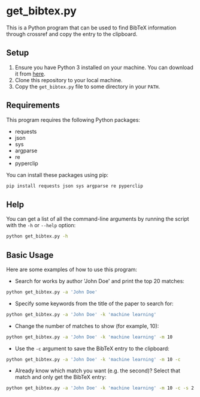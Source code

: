 # get_bibtex.py

This is a Python program that can be used to find BibTeX information through crossref and copy the entry to the clipboard.

## Setup

1. Ensure you have Python 3 installed on your machine. You can download it from [here](https://www.python.org/downloads/).
2. Clone this repository to your local machine.
3. Copy the `get_bibtex.py` file to some directory in your `PATH`.

## Requirements

This program requires the following Python packages:

- requests
- json
- sys
- argparse
- re
- pyperclip

You can install these packages using pip:

```bash
pip install requests json sys argparse re pyperclip
```

## Help

You can get a list of all the command-line arguments by running the script with the `-h` or `--help` option:

```bash
python get_bibtex.py -h
```

## Basic Usage

Here are some examples of how to use this program:

- Search for works by author 'John Doe' and print the top 20 matches:

```bash
python get_bibtex.py -a 'John Doe'
```

- Specify some keywords from the title of the paper to search for:

```bash
python get_bibtex.py -a 'John Doe' -k 'machine learning'
```

- Change the number of matches to show (for example, 10):

```bash
python get_bibtex.py -a 'John Doe' -k 'machine learning' -m 10
```

- Use the `-c` argument to save the BibTeX entry to the clipboard:

```bash
python get_bibtex.py -a 'John Doe' -k 'machine learning' -m 10 -c
```

- Already know which match you want (e.g. the second)? Select that match and only get the BibTeX entry:

```bash
python get_bibtex.py -a 'John Doe' -k 'machine learning' -m 10 -c -s 2
```
